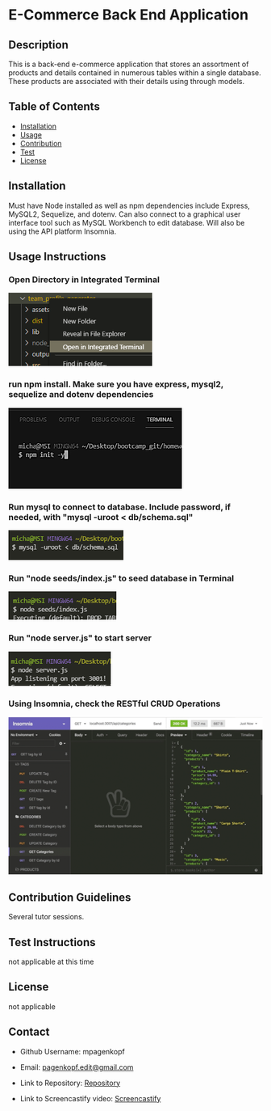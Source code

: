 # E-Commerce Back End Application

## Description

This is a back-end e-commerce application that stores an assortment of products and details contained in numerous tables within a single database. These products are associated with their details using through models.

## Table of Contents

* [Installation](#Install)
* [Usage](#Usage-Instructions)
* [Contribution](#Contribution-Guidelines)
* [Test](#Test-Instructions)
* [License](#License)

## Installation

Must have Node installed as well as npm dependencies include Express, MySQL2, Sequelize, and dotenv. Can also connect to a graphical user interface tool such as MySQL Workbench to edit database. Will also be using the API platform Insomnia.

## Usage Instructions

### Open Directory in Integrated Terminal

![Open Terminal](./assets/images/terminal.png)

### run npm install. Make sure you have express, mysql2, sequelize and dotenv dependencies

![Install npm](./assets/images/init.png)

### Run mysql to connect to database. Include password, if needed, with "mysql -uroot < db/schema.sql"

![Run MySQL](./assets/images/mysql.png)

### Run "node seeds/index.js" to seed database in Terminal

![Seed Database](./assets/images/seed.png)

### Run "node server.js" to start server

![Get Started](./assets/images/server.png)

### Using Insomnia, check the RESTful CRUD Operations

![Install npm](./assets/images/orm01.gif)

## Contribution Guidelines

Several tutor sessions.

## Test Instructions

not applicable at this time

## License

not applicable

## Contact

* Github Username: mpagenkopf

* Email: pagenkopf.edit@gmail.com

* Link to Repository: [Repository](https://github.com/mjpagenkopf/ecommerce_back_end)

* Link to Screencastify video: [Screencastify](https://drive.google.com/file/d/1MOLt-ObciLFg9zFNVDJsUsPvmU15pUS2/view)